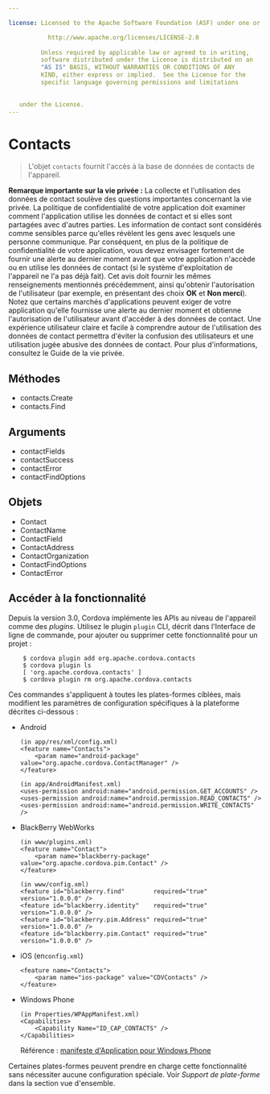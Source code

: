 ```yaml
---

license: Licensed to the Apache Software Foundation (ASF) under one or more contributor license agreements. See the NOTICE file distributed with this work for additional information regarding copyright ownership. The ASF licenses this file to you under the Apache License, Version 2.0 (the "License"); you may not use this file except in compliance with the License. You may obtain a copy of the License at

           http://www.apache.org/licenses/LICENSE-2.0
    
         Unless required by applicable law or agreed to in writing,
         software distributed under the License is distributed on an
         "AS IS" BASIS, WITHOUT WARRANTIES OR CONDITIONS OF ANY
         KIND, either express or implied.  See the License for the
         specific language governing permissions and limitations
    

   under the License.
---
```


# Contacts

> L'objet `contacts` fournit l'accès à la base de données de contacts de l'appareil.

**Remarque importante sur la vie privée :** La collecte et l'utilisation des données de contact soulève des questions importantes concernant la vie privée. La politique de confidentialité de votre application doit examiner comment l'application utilise les données de contact et si elles sont partagées avec d'autres parties. Les information de contact sont considérés comme sensibles parce qu'elles révèlent les gens avec lesquels une personne communique. Par conséquent, en plus de la politique de confidentialité de votre application, vous devez envisager fortement de fournir une alerte au dernier moment avant que votre application n'accède ou en utilise les données de contact (si le système d'exploitation de l'appareil ne l'a pas déjà fait). Cet avis doit fournir les mêmes renseignements mentionnés précédemment, ainsi qu'obtenir l'autorisation de l'utilisateur (par exemple, en présentant des choix **OK** et **Non merci**). Notez que certains marchés d'applications peuvent exiger de votre application qu'elle fournisse une alerte au dernier moment et obtienne l'autorisation de l'utilisateur avant d'accéder à des données de contact. Une expérience utilisateur claire et facile à comprendre autour de l'utilisation des données de contact permettra d'éviter la confusion des utilisateurs et une utilisation jugée abusive des données de contact. Pour plus d'informations, consultez le Guide de la vie privée.

## Méthodes

*   contacts.Create
*   contacts.Find

## Arguments

*   contactFields
*   contactSuccess
*   contactError
*   contactFindOptions

## Objets

*   Contact
*   ContactName
*   ContactField
*   ContactAddress
*   ContactOrganization
*   ContactFindOptions
*   ContactError

## Accéder à la fonctionnalité

Depuis la version 3.0, Cordova implémente les APIs au niveau de l'appareil comme des *plugins*. Utilisez le plugin `plugin` CLI, décrit dans l'Interface de ligne de commande, pour ajouter ou supprimer cette fonctionnalité pour un projet :

        $ cordova plugin add org.apache.cordova.contacts
        $ cordova plugin ls
        [ 'org.apache.cordova.contacts' ]
        $ cordova plugin rm org.apache.cordova.contacts
    

Ces commandes s'appliquent à toutes les plates-formes ciblées, mais modifient les paramètres de configuration spécifiques à la plateforme décrites ci-dessous :

*   Android
    
        (in app/res/xml/config.xml)
        <feature name="Contacts">
            <param name="android-package" value="org.apache.cordova.ContactManager" />
        </feature>
        
        (in app/AndroidManifest.xml)
        <uses-permission android:name="android.permission.GET_ACCOUNTS" />
        <uses-permission android:name="android.permission.READ_CONTACTS" />
        <uses-permission android:name="android.permission.WRITE_CONTACTS" />
        

*   BlackBerry WebWorks
    
        (in www/plugins.xml)
        <feature name="Contact">
            <param name="blackberry-package" value="org.apache.cordova.pim.Contact" />
        </feature>
        
        (in www/config.xml)
        <feature id="blackberry.find"        required="true" version="1.0.0.0" />
        <feature id="blackberry.identity"    required="true" version="1.0.0.0" />
        <feature id="blackberry.pim.Address" required="true" version="1.0.0.0" />
        <feature id="blackberry.pim.Contact" required="true" version="1.0.0.0" />
        

*   iOS (en`config.xml`)
    
        <feature name="Contacts">
            <param name="ios-package" value="CDVContacts" />
        </feature>
        

*   Windows Phone
    
        (in Properties/WPAppManifest.xml)
        <Capabilities>
            <Capability Name="ID_CAP_CONTACTS" />
        </Capabilities>
        
    
    Référence : [manifeste d'Application pour Windows Phone][1]

 [1]: http://msdn.microsoft.com/en-us/library/ff769509%28v=vs.92%29.aspx

Certaines plates-formes peuvent prendre en charge cette fonctionnalité sans nécessiter aucune configuration spéciale. Voir *Support de plate-forme* dans la section vue d'ensemble.